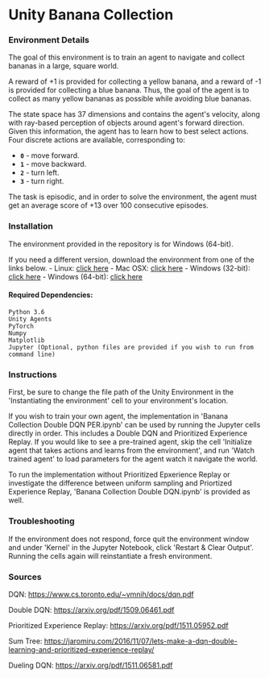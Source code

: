 # Unity Banana Collection

### Environment Details

The goal of this environment is to train an agent to navigate and collect bananas in a large, square world.

A reward of +1 is provided for collecting a yellow banana, and a reward of -1 is provided for collecting a blue banana.  Thus, the goal of the agent is to collect as many yellow bananas as possible while avoiding blue bananas.  

The state space has 37 dimensions and contains the agent's velocity, along with ray-based perception of objects around agent's forward direction.  Given this information, the agent has to learn how to best select actions.  Four discrete actions are available, corresponding to:
- **`0`** - move forward.
- **`1`** - move backward.
- **`2`** - turn left.
- **`3`** - turn right.

The task is episodic, and in order to solve the environment, the agent must get an average score of +13 over 100 consecutive episodes.

### Installation

The environment provided in the repository is for Windows (64-bit).

If you need a different version, download the environment from one of the links below.
    - Linux: [click here](https://s3-us-west-1.amazonaws.com/udacity-drlnd/P1/Banana/Banana_Linux.zip)
    - Mac OSX: [click here](https://s3-us-west-1.amazonaws.com/udacity-drlnd/P1/Banana/Banana.app.zip)
    - Windows (32-bit): [click here](https://s3-us-west-1.amazonaws.com/udacity-drlnd/P1/Banana/Banana_Windows_x86.zip)
    - Windows (64-bit): [click here](https://s3-us-west-1.amazonaws.com/udacity-drlnd/P1/Banana/Banana_Windows_x86_64.zip)
    
#### Required Dependencies:
    Python 3.6
    Unity Agents
    PyTorch
    Numpy
    Matplotlib
    Jupyter (Optional, python files are provided if you wish to run from command line)
    
### Instructions

First, be sure to change the file path of the Unity Environment in the 'Instantiating the environment' cell to your environment's location.

If you wish to train your own agent, the implementation in 'Banana Collection Double DQN PER.ipynb' can be used by running the Jupyter cells directly in order. This includes a Double DQN and Prioritized Experience Replay. If you would like to see a pre-trained agent, skip the cell 'Initialize agent that takes actions and learns from the environment', and run 'Watch trained agent' to load parameters for the agent watch it navigate the world.

To run the implementation without Prioritized Epxerience Replay or investigate the difference between uniform sampling and Priortized Experience Replay, 'Banana Collection Double DQN.ipynb' is provided as well.

### Troubleshooting

If the environment does not respond, force quit the environment window and under 'Kernel' in the Jupyter Notebook, click 'Restart & Clear Output'. Running the cells again will reinstantiate a fresh environment.

### Sources

DQN: https://www.cs.toronto.edu/~vmnih/docs/dqn.pdf

Double DQN: https://arxiv.org/pdf/1509.06461.pdf

Prioritized Experience Replay: https://arxiv.org/pdf/1511.05952.pdf

Sum Tree: https://jaromiru.com/2016/11/07/lets-make-a-dqn-double-learning-and-prioritized-experience-replay/

Dueling DQN: https://arxiv.org/pdf/1511.06581.pdf